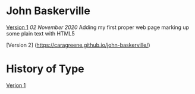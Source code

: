 John Baskerville
================
[Version 1](https://caragreene.github.io/john-baskerville/)
*02 November 2020*
Adding my first proper web page marking up some plain text with HTML5

[Version 2] (https://caragreene.github.io/john-baskerville/)


History of Type
===============
[Verion 1]( https://caragreene.github.io/john-baskerville/)
